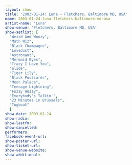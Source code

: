 ```yaml
---
layout: show
title: '2003-01-24: Luna - Fletchers, Baltimore MD, USA'
name: 2003-01-24-luna-fletchers-baltimore-md-usa
artist-name: 'Luna'
show-venue: 'Fletchers, Baltimore MD, USA'
show-setlist: [
  "Weird And Woozy",
  "Math Wiz",
  "Black Champagne",
  "Lovedust",
  "Astronaut",
  "Mermaid Eyes",
  "Tracy I Love You",
  "Slide",
  "Tiger Lily",
  "Black Postcards",
  "Moon Palace",
  "Teenage Lightning",
  "Fuzzy Wuzzy",
  "Everybody's Talkin'",
  "23 Minutes in Brussels",
  "Tugboat"
  ]
show-date: 2003-01-24
show-radio: 
show-lastfm: 
show-cancelled: 
performers: 
facebook-event-url: 
show-poster-url: 
show-ticket-url: 
show-venue-website: 
show-additional: 
---
```


